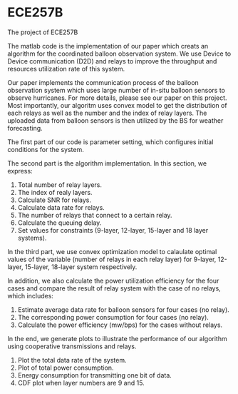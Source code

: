 # ECE257B
The project of ECE257B

The matlab code is the implementation of our paper which creats an algorithm for the coordinated balloon observation system. We use Device to Device communication (D2D) and relays to improve the throughput and resources utilization rate of this system.

Our paper implements the communication process of the balloon observation system which uses large number of in-situ balloon sensors to observe hurricanes. For more details, please see our paper on this project. Most importantly, our algoritm uses convex model to get the distribution of each relays as well as the number and the index of relay layers. The uploaded data from balloon sensors is then utilized by the BS for weather forecasting. 

The first part of our code is parameter setting, which configures initial conditions for the system.

The second part is the algorithm implementation. In this section, we express:
1. Total number of relay layers.
2. The index of realy layers.
3. Calculate SNR for relays.
4. Calculate data rate for relays.
5. The number of relays that connect to a certain relay.
6. Calculate the queuing delay.
7. Set values for constraints (9-layer, 12-layer, 15-layer and 18 layer systems).

In the third part, we use convex optimization model to calaulate optimal values of the variable (number of relays in each relay layer) for 9-layer, 12-layer, 15-layer, 18-layer system respectively.

In addition, we also calculate the power utilization efficiency for the four cases and compare the result of relay system with the case of no relays, which includes:
1. Estimate average data rate for balloon sensors for four cases (no relay).
2. The corresponding power consumption for four cases (no relay).
3. Calculate the power efficiency (mw/bps) for the cases without relays.

In the end, we generate plots to illustrate the performance of our algorithm using cooperative transmissions and relays.
1. Plot the total data rate of the system.
2. Plot of total power consumption.
3. Energy consumption for transmitting one bit of data.
4. CDF plot when layer numbers are 9 and 15.

